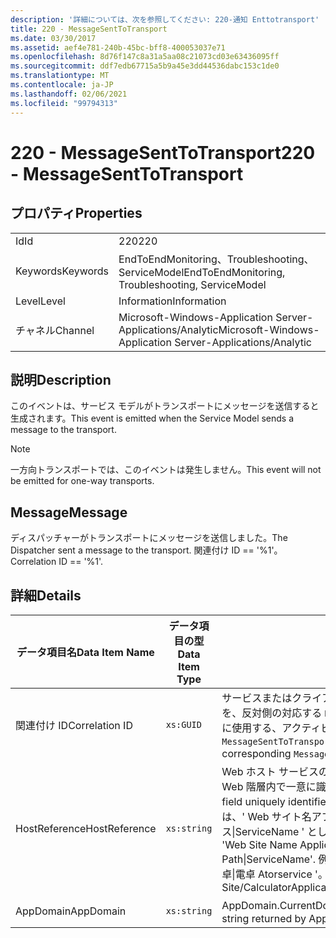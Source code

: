```yaml
---
description: '詳細については、次を参照してください: 220-通知 Enttotransport'
title: 220 - MessageSentToTransport
ms.date: 03/30/2017
ms.assetid: aef4e781-240b-45bc-bff8-400053037e71
ms.openlocfilehash: 8d76f147c8a31a5aa08c21073cd03e63436095ff
ms.sourcegitcommit: ddf7edb67715a5b9a45e3dd44536dabc153c1de0
ms.translationtype: MT
ms.contentlocale: ja-JP
ms.lasthandoff: 02/06/2021
ms.locfileid: "99794313"
---
```

# <a name="220---messagesenttotransport"></a><span data-ttu-id="f0171-103">220 - MessageSentToTransport</span><span class="sxs-lookup"><span data-stu-id="f0171-103">220 - MessageSentToTransport</span></span>

## <a name="properties"></a><span data-ttu-id="f0171-104">プロパティ</span><span class="sxs-lookup"><span data-stu-id="f0171-104">Properties</span></span>  
  
|||  
|-|-|  
|<span data-ttu-id="f0171-105">Id</span><span class="sxs-lookup"><span data-stu-id="f0171-105">Id</span></span>|<span data-ttu-id="f0171-106">220</span><span class="sxs-lookup"><span data-stu-id="f0171-106">220</span></span>|  
|<span data-ttu-id="f0171-107">Keywords</span><span class="sxs-lookup"><span data-stu-id="f0171-107">Keywords</span></span>|<span data-ttu-id="f0171-108">EndToEndMonitoring、Troubleshooting、ServiceModel</span><span class="sxs-lookup"><span data-stu-id="f0171-108">EndToEndMonitoring, Troubleshooting, ServiceModel</span></span>|  
|<span data-ttu-id="f0171-109">Level</span><span class="sxs-lookup"><span data-stu-id="f0171-109">Level</span></span>|<span data-ttu-id="f0171-110">Information</span><span class="sxs-lookup"><span data-stu-id="f0171-110">Information</span></span>|  
|<span data-ttu-id="f0171-111">チャネル</span><span class="sxs-lookup"><span data-stu-id="f0171-111">Channel</span></span>|<span data-ttu-id="f0171-112">Microsoft-Windows-Application Server-Applications/Analytic</span><span class="sxs-lookup"><span data-stu-id="f0171-112">Microsoft-Windows-Application Server-Applications/Analytic</span></span>|  
  
## <a name="description"></a><span data-ttu-id="f0171-113">説明</span><span class="sxs-lookup"><span data-stu-id="f0171-113">Description</span></span>  

 <span data-ttu-id="f0171-114">このイベントは、サービス モデルがトランスポートにメッセージを送信すると生成されます。</span><span class="sxs-lookup"><span data-stu-id="f0171-114">This event is emitted when the Service Model sends a message to the transport.</span></span>  
  
> [!NOTE]
> <span data-ttu-id="f0171-115">一方向トランスポートでは、このイベントは発生しません。</span><span class="sxs-lookup"><span data-stu-id="f0171-115">This event will not be emitted for one-way transports.</span></span>  
  
## <a name="message"></a><span data-ttu-id="f0171-116">Message</span><span class="sxs-lookup"><span data-stu-id="f0171-116">Message</span></span>  

 <span data-ttu-id="f0171-117">ディスパッチャーがトランスポートにメッセージを送信しました。</span><span class="sxs-lookup"><span data-stu-id="f0171-117">The Dispatcher sent a message to the transport.</span></span> <span data-ttu-id="f0171-118">関連付け ID == '%1'。</span><span class="sxs-lookup"><span data-stu-id="f0171-118">Correlation ID == '%1'.</span></span>  
  
## <a name="details"></a><span data-ttu-id="f0171-119">詳細</span><span class="sxs-lookup"><span data-stu-id="f0171-119">Details</span></span>  
  
|<span data-ttu-id="f0171-120">データ項目名</span><span class="sxs-lookup"><span data-stu-id="f0171-120">Data Item Name</span></span>|<span data-ttu-id="f0171-121">データ項目の型</span><span class="sxs-lookup"><span data-stu-id="f0171-121">Data Item Type</span></span>|<span data-ttu-id="f0171-122">説明</span><span class="sxs-lookup"><span data-stu-id="f0171-122">Description</span></span>|  
|--------------------|--------------------|-----------------|  
|<span data-ttu-id="f0171-123">関連付け ID</span><span class="sxs-lookup"><span data-stu-id="f0171-123">Correlation ID</span></span>|`xs:GUID`|<span data-ttu-id="f0171-124">サービスまたはクライアントからの `MessageSentToTransport` イベントを、反対側の対応する `MessageReceivedFromTransport` と関連付けるのに使用する、アクティビティ ID。</span><span class="sxs-lookup"><span data-stu-id="f0171-124">The activity ID used to correlate a `MessageSentToTransport` event from a service or client to its corresponding `MessageReceivedFromTransport` on the other end.</span></span>|  
|<span data-ttu-id="f0171-125">HostReference</span><span class="sxs-lookup"><span data-stu-id="f0171-125">HostReference</span></span>|`xs:string`|<span data-ttu-id="f0171-126">Web ホスト サービスの場合は、このフィールドにより、サービスが Web 階層内で一意に識別されます。</span><span class="sxs-lookup"><span data-stu-id="f0171-126">For Web-hosted services, this field uniquely identifies the service in the Web hierarchy.</span></span> <span data-ttu-id="f0171-127">この形式は、' Web サイト名アプリケーションの仮想パス&#124;サービスの仮想パス&#124;ServiceName ' として定義されています。</span><span class="sxs-lookup"><span data-stu-id="f0171-127">Its format is defined as 'Web Site Name Application Virtual Path&#124;Service Virtual Path&#124;ServiceName'.</span></span> <span data-ttu-id="f0171-128">例: ' 既定の Web サイト/計算 Atorapplication&#124;/電卓&#124;電卓 Atorservice '。</span><span class="sxs-lookup"><span data-stu-id="f0171-128">Example: 'Default Web Site/CalculatorApplication&#124;/CalculatorService.svc&#124;CalculatorService'.</span></span>|  
|<span data-ttu-id="f0171-129">AppDomain</span><span class="sxs-lookup"><span data-stu-id="f0171-129">AppDomain</span></span>|`xs:string`|<span data-ttu-id="f0171-130">AppDomain.CurrentDomain.FriendlyName で返される文字列。</span><span class="sxs-lookup"><span data-stu-id="f0171-130">The string returned by AppDomain.CurrentDomain.FriendlyName.</span></span>|
